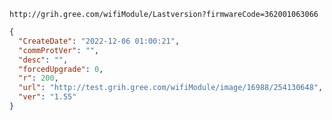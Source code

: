 `http://grih.gree.com/wifiModule/Lastversion?firmwareCode=362001063066`

```json
{
  "CreateDate": "2022-12-06 01:00:21",
  "commProtVer": "",
  "desc": "",
  "forcedUpgrade": 0,
  "r": 200,
  "url": "http://test.grih.gree.com/wifiModule/image/16988/254130648",
  "ver": "1.55"
}
```
